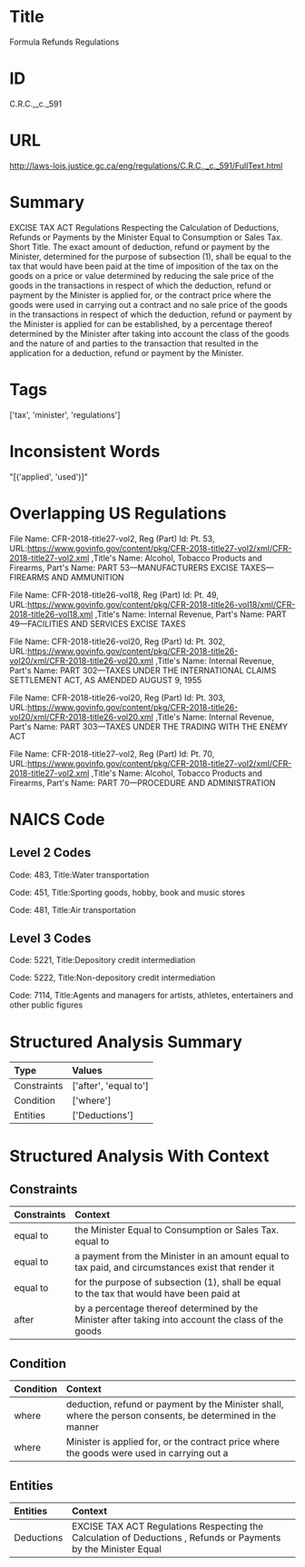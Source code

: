 # Title
Formula Refunds Regulations


# ID
C.R.C.,_c._591

# URL
http://laws-lois.justice.gc.ca/eng/regulations/C.R.C.,_c._591/FullText.html


# Summary
EXCISE TAX ACT Regulations Respecting the Calculation of Deductions, Refunds or Payments by the Minister Equal to Consumption or Sales Tax. Short Title.
The exact amount of deduction, refund or payment by the Minister, determined for the purpose of subsection (1), shall be equal to the tax that would have been paid at the time of imposition of the tax on the goods on a price or value determined by reducing the sale price of the goods in the transactions in respect of which the deduction, refund or payment by the Minister is applied for, or the contract price where the goods were used in carrying out a contract and no sale price of the goods in the transactions in respect of which the deduction, refund or payment by the Minister is applied for can be established, by a percentage thereof determined by the Minister after taking into account the class of the goods and the nature of and parties to the transaction that resulted in the application for a deduction, refund or payment by the Minister.


# Tags
['tax', 'minister', 'regulations']


# Inconsistent Words
"[('applied', 'used')]"


# Overlapping US Regulations
File Name: CFR-2018-title27-vol2, Reg (Part) Id: Pt. 53, URL:https://www.govinfo.gov/content/pkg/CFR-2018-title27-vol2/xml/CFR-2018-title27-vol2.xml
,Title's Name: Alcohol, Tobacco Products and Firearms, Part's Name: PART 53—MANUFACTURERS EXCISE TAXES—FIREARMS AND AMMUNITION

File Name: CFR-2018-title26-vol18, Reg (Part) Id: Pt. 49, URL:https://www.govinfo.gov/content/pkg/CFR-2018-title26-vol18/xml/CFR-2018-title26-vol18.xml
,Title's Name: Internal Revenue, Part's Name: PART 49—FACILITIES AND SERVICES EXCISE TAXES

File Name: CFR-2018-title26-vol20, Reg (Part) Id: Pt. 302, URL:https://www.govinfo.gov/content/pkg/CFR-2018-title26-vol20/xml/CFR-2018-title26-vol20.xml
,Title's Name: Internal Revenue, Part's Name: PART 302—TAXES UNDER THE INTERNATIONAL CLAIMS SETTLEMENT ACT, AS AMENDED AUGUST 9, 1955

File Name: CFR-2018-title26-vol20, Reg (Part) Id: Pt. 303, URL:https://www.govinfo.gov/content/pkg/CFR-2018-title26-vol20/xml/CFR-2018-title26-vol20.xml
,Title's Name: Internal Revenue, Part's Name: PART 303—TAXES UNDER THE TRADING WITH THE ENEMY ACT

File Name: CFR-2018-title27-vol2, Reg (Part) Id: Pt. 70, URL:https://www.govinfo.gov/content/pkg/CFR-2018-title27-vol2/xml/CFR-2018-title27-vol2.xml
,Title's Name: Alcohol, Tobacco Products and Firearms, Part's Name: PART 70—PROCEDURE AND ADMINISTRATION




# NAICS Code
## Level 2 Codes
Code: 483, Title:Water transportation

Code: 451, Title:Sporting goods, hobby, book and music stores

Code: 481, Title:Air transportation




## Level 3 Codes
Code: 5221, Title:Depository credit intermediation

Code: 5222, Title:Non-depository credit intermediation

Code: 7114, Title:Agents and managers for artists, athletes, entertainers and other public figures







# Structured Analysis Summary
| Type        | Values                |
|:------------|:----------------------|
| Constraints | ['after', 'equal to'] |
| Condition   | ['where']             |
| Entities    | ['Deductions']        |


# Structured Analysis With Context
 


## Constraints
| Constraints   | Context                                                                                             |
|:--------------|:----------------------------------------------------------------------------------------------------|
| equal to      | the Minister Equal to Consumption or Sales Tax. equal to                                            |
| equal to      | a payment from the Minister in an amount equal to tax paid, and circumstances exist that render it  |
| equal to      | for the purpose of subsection (1), shall be equal to the tax that would have been paid at           |
| after         | by a percentage thereof determined by the Minister after taking into account the class of the goods |


## Condition
| Condition   | Context                                                                                                    |
|:------------|:-----------------------------------------------------------------------------------------------------------|
| where       | deduction, refund or payment by the Minister shall, where the person consents, be determined in the manner |
| where       | Minister is applied for, or the contract price where the goods were used in carrying out a                 |


## Entities
| Entities   | Context                                                                                                          |
|:-----------|:-----------------------------------------------------------------------------------------------------------------|
| Deductions | EXCISE TAX ACT Regulations Respecting the Calculation of  Deductions , Refunds or Payments by the Minister Equal |


